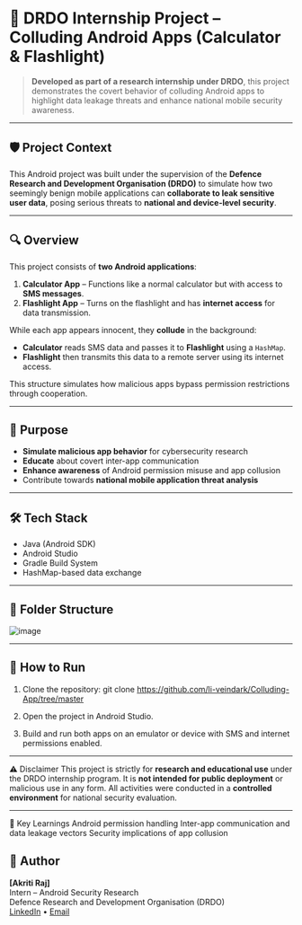 # 🔐 DRDO Internship Project – Colluding Android Apps (Calculator & Flashlight)

> **Developed as part of a research internship under DRDO**, this project demonstrates the covert behavior of colluding Android apps to highlight data leakage threats and enhance national mobile security awareness.
---

## 🛡️ Project Context

This Android project was built under the supervision of the **Defence Research and Development Organisation (DRDO)** to simulate how two seemingly benign mobile applications can **collaborate to leak sensitive user data**, posing serious threats to **national and device-level security**.

---

## 🔍 Overview

This project consists of **two Android applications**:
1. **Calculator App** – Functions like a normal calculator but with access to **SMS messages**.
2. **Flashlight App** – Turns on the flashlight and has **internet access** for data transmission.

While each app appears innocent, they **collude** in the background:
- **Calculator** reads SMS data and passes it to **Flashlight** using a `HashMap`.
- **Flashlight** then transmits this data to a remote server using its internet access.

This structure simulates how malicious apps bypass permission restrictions through cooperation.

---

## 🧠 Purpose

- **Simulate malicious app behavior** for cybersecurity research
- **Educate** about covert inter-app communication
- **Enhance awareness** of Android permission misuse and app collusion
- Contribute towards **national mobile application threat analysis**

  
---

## 🛠️ Tech Stack

- Java (Android SDK)
- Android Studio
- Gradle Build System
- HashMap-based data exchange

---

## 📂 Folder Structure

![image](https://github.com/user-attachments/assets/3c17793b-4f47-496d-a6d5-b0acaa5149bb)

---

## 🚀 How to Run

1. Clone the repository:
git clone https://github.com/li-veindark/Colluding-App/tree/master

2. Open the project in Android Studio.
3. Build and run both apps on an emulator or device with SMS and internet permissions enabled.

---

⚠️ Disclaimer
This project is strictly for **research and educational use** under the DRDO internship program. It is **not intended for public deployment** or malicious use in any form. All activities were conducted in a **controlled environment** for national security evaluation.

---
📌 Key Learnings
Android permission handling
Inter-app communication and data leakage vectors
Security implications of app collusion

## 👤 Author

**[Akriti Raj]**  
Intern – Android Security Research  
Defence Research and Development Organisation (DRDO)  
[LinkedIn](https://www.linkedin.com/in/akritiraj-iitr/) • [Email](a_raj1@me.iitr.ac.in)

